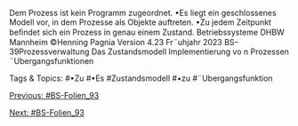 Dem Prozess ist kein Programm zugeordnet.
•Es liegt ein geschlossenes Modell vor, in dem Prozesse als Objekte auftreten.
•Zu jedem Zeitpunkt beﬁndet sich ein Prozess in genau einem Zustand.
Betriebssysteme DHBW Mannheim ©Henning Pagnia Version 4.23 Fr¨uhjahr 2023 BS–39Prozessverwaltung Das Zustandsmodell Implementierung vo n Prozessen
¨Ubergangsfunktionen

   Tags & Topics:
   #•Zu
   #•Es
   #Zustandsmodell
   #•zu
   #¨Ubergangsfunktion

[Previous: #BS-Folien_93](BS-Folien_93.md)

[Next: #BS-Folien_93](BS-Folien_93.md)